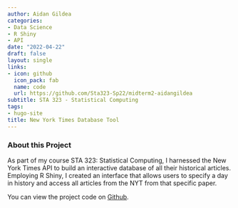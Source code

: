 ```yaml
---
author: Aidan Gildea
categories:
- Data Science
- R Shiny
- API
date: "2022-04-22"
draft: false
layout: single
links:
- icon: github
  icon_pack: fab
  name: code
  url: https://github.com/Sta323-Sp22/midterm2-aidangildea
subtitle: STA 323 - Statistical Computing
tags:
- hugo-site
title: New York Times Database Tool
---
```


### About this Project

As part of my course STA 323: Statistical Computing, I harnessed the New York Times API to build an interactive database of all their historical articles. Employing R Shiny, I created an interface that allows users to specify a day in history and access all articles from the NYT from that specific paper. 

You can view the project code on [Github](https://github.com/Sta323-Sp22/midterm2-aidangildea).